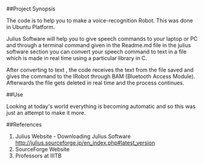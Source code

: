 ##Project Synopsis

The code is to help you to make a voice-recognition Robot. This was done in Ubuntu Platform.

Julius Software will help you to give speech commands to your laptop or PC and through a terminal command given in the Readme.md file in the julius software section you can convert your speech command to text in a file which is made in real time using a particular library in C.

After converting to text , the code receives the text from the file saved and gives the command to the IRobot through BAM (Bluetooth Access Module). Afterwards the file gets deleted in real time and the process continues.

##Use

Looking at today's world everything is becoming automatic and so this was just an attempt to make it more.

##References

1. Julius Website - Downloading Julius Software http://julius.sourceforge.jp/en_index.php#latest_version
2. SourceForge Website
3. Professors at IIITB






